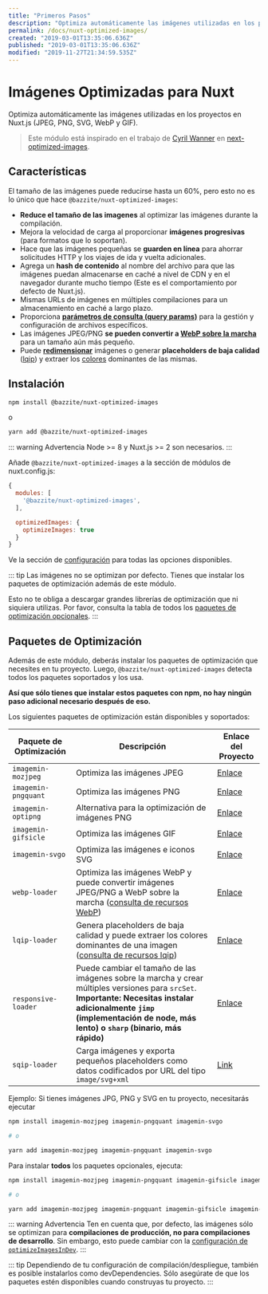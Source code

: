 ```yaml
---
title: "Primeros Pasos"
description: "Optimiza automáticamente las imágenes utilizadas en los proyectos en Nuxt.js (JPEG, PNG, SVG, WebP y GIF)"
permalink: /docs/nuxt-optimized-images/
created: "2019-03-01T13:35:06.636Z"
published: "2019-03-01T13:35:06.636Z"
modified: "2019-11-27T21:34:59.535Z"
---
```


# Imágenes Optimizadas para Nuxt

Optimiza automáticamente las imágenes utilizadas en los proyectos en Nuxt.js (JPEG, PNG, SVG, WebP y GIF).

> Este módulo está inspirado en el trabajo de [Cyril Wanner](https://github.com/cyrilwanner) en [next-optimized-images](https://github.com/cyrilwanner/next-optimized-images).

## Características

El tamaño de las imágenes puede reducirse hasta un 60%, pero esto no es lo único que hace `@bazzite/nuxt-optimized-images`:

* **Reduce el tamaño de las imagenes** al optimizar las imágenes durante la compilación.
* Mejora la velocidad de carga al proporcionar **imágenes progresivas** (para formatos que lo soportan).
* Hace que las imágenes pequeñas se **guarden en línea** para ahorrar solicitudes HTTP y los viajes de ida y vuelta adicionales.
* Agrega un **hash de contenido** al nombre del archivo para que las imágenes puedan almacenarse en caché a nivel de CDN y en el navegador durante mucho tiempo (Este es el comportamiento por defecto de Nuxt.js).
* Mismas URLs de imágenes en múltiples compilaciones para un almacenamiento en caché a largo plazo.
* Proporciona **[parámetros de consulta (query params)](./usage/README.md#query-params)** para la gestión y configuración de archivos específicos.
* Las imágenes JPEG/PNG **se pueden convertir a [WebP sobre la marcha](./usage/README.md#webp)** para un tamaño aún más pequeño.
* Puede **[redimensionar](./usage/README.md#resize)** imágenes o generar **placeholders de baja calidad** ([lqip](./usage/README.md#lqip)) y extraer los [colores](./usage/README.md#lqip-colors) dominantes de las mismas.

## Instalación

```bash 
npm install @bazzite/nuxt-optimized-images
```

o

```bash 
yarn add @bazzite/nuxt-optimized-images
```

::: warning Advertencia
Node >= 8 y Nuxt.js >= 2 son necesarios.
:::


Añade `@bazzite/nuxt-optimized-images` a la sección de módulos de nuxt.config.js:

```js
{
  modules: [
    '@bazzite/nuxt-optimized-images',
  ],

  optimizedImages: {
    optimizeImages: true
  }
}
```

Ve la sección de [configuración](./configuration/README.md) para todas las opciones disponibles.


::: tip
Las imágenes no se optimizan por defecto. Tienes que instalar los paquetes de optimización además de este módulo.

Esto no te obliga a descargar grandes librerías de optimización que ni siquiera utilizas. Por favor, consulta la tabla de todos los [paquetes de optimización opcionales](#paquetes-de-optimizacion).
:::

## Paquetes de Optimización

Además de este módulo, deberás instalar los paquetes de optimización que necesites en tu proyecto. Luego, `@bazzite/nuxt-optimized-images` detecta todos los paquetes soportados y los usa.

**Así que sólo tienes que instalar estos paquetes con npm, no hay ningún paso adicional necesario después de eso.**

Los siguientes paquetes de optimización están disponibles y soportados:

| Paquete de Optimización | Descripción                                                                                                                                                                                             | Enlace del Proyecto             |
|----------------------|---------------------------------------------------------------------------------------------------------------------------------------------------------------------------------------------------------|---------------------------|
| `imagemin-mozjpeg`   | Optimiza las imágenes JPEG                                                                                                                                                                                   | [Enlace][imagemin-mozjpeg]  |
| `imagemin-pngquant`  | Optimiza las imágenes PNG                                                                                                                                                                                    | [Enlace][imagemin-pngquant] |
| `imagemin-optipng`   | Alternativa para la optimización de imágenes PNG                                                                                                                                                                   | [Enlace][imagemin-optipng]  |
| `imagemin-gifsicle`  | Optimiza las imágenes GIF                                                                                                                                                                                    | [Enlace][imagemin-gifsicle] |
| `imagemin-svgo`      | Optimiza las imágenes e iconos SVG                                                                                                                                                                          | [Enlace][imagemin-svgo]     |
| `webp-loader`        | Optimiza las imágenes WebP y puede convertir imágenes JPEG/PNG a WebP sobre la marcha ([consulta de recursos WebP](./usage/README.md#webp))                                                                                       | [Enlace][webp-loader]       |
| `lqip-loader`        | Genera placeholders de baja calidad y puede extraer los colores dominantes de una imagen ([consulta de recursos lqip](./usage/README.md#lqip))                                                                       | [Enlace][lqip-loader]       |
| `responsive-loader`  | Puede cambiar el tamaño de las imágenes sobre la marcha y crear múltiples versiones para `srcSet`. **Importante: Necesitas instalar adicionalmente `jimp` (implementación de node, más lento) o `sharp` (binario, más rápido)** | [Enlace][responsive-loader] |
| `sqip-loader`  | Carga imágenes y exporta pequeños placeholders como datos codificados por URL del tipo `image/svg+xml` | [Link][sqip-loader] |

Ejemplo: Si tienes imágenes JPG, PNG y SVG en tu proyecto, necesitarás ejecutar

```bash
npm install imagemin-mozjpeg imagemin-pngquant imagemin-svgo

# o

yarn add imagemin-mozjpeg imagemin-pngquant imagemin-svgo
```

Para instalar **todos** los paquetes opcionales, ejecuta:

```bash
npm install imagemin-mozjpeg imagemin-pngquant imagemin-gifsicle imagemin-svgo  webp-loader lqip-loader responsive-loader sqip-loader jimp

# o

yarn add imagemin-mozjpeg imagemin-pngquant imagemin-gifsicle imagemin-svgo  webp-loader lqip-loader responsive-loader sqip-loader jimp
```

::: warning Advertencia
Ten en cuenta que, por defecto, las imágenes sólo se optimizan para **compilaciones de producción, no para compilaciones de desarrollo**. Sin embargo, esto puede cambiar con la [configuración de `optimizeImagesInDev`](./configuration/README.md#optimizeimagesindev).
:::

::: tip
Dependiendo de tu configuración de compilación/despliegue, también es posible instalarlos como devDependencies. Sólo asegúrate de que los paquetes estén disponibles cuando construyas tu proyecto.
:::


[imagemin-mozjpeg]: https://www.npmjs.com/package/imagemin-mozjpeg
[imagemin-pngquant]: https://www.npmjs.com/package/imagemin-pngquant
[imagemin-optipng]: https://www.npmjs.com/package/imagemin-optipng
[imagemin-gifsicle]: https://www.npmjs.com/package/imagemin-gifsicle
[imagemin-svgo]: https://www.npmjs.com/package/imagemin-svgo
[webp-loader]: https://www.npmjs.com/package/webp-loader
[lqip-loader]: https://www.npmjs.com/package/lqip-loader
[responsive-loader]: https://www.npmjs.com/package/responsive-loader
[sqip-loader]: https://github.com/EmilTholin/sqip-loader
